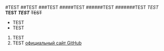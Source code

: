 #TEST
##TEST
###TEST
#####TEST
######TEST
#######TEST
*TEST*
**TEST**
***TEST***
~~TEST~~
- TEST
 - TEST
1. TEST
2. TEST
[официальный сайт GitHub](https://github.com)
